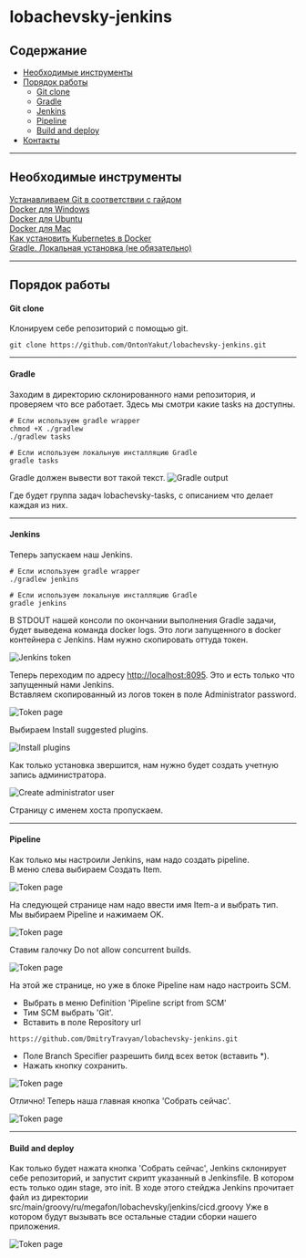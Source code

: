 # lobachevsky-jenkins

## Содержание
- [Необходимые инструменты](#Heading)
- [Порядок работы](#Heading)
  * [Git clone](#sub-heading)
  * [Gradle](#sub-heading)
  * [Jenkins](#sub-heading)
  * [Pipeline](#sub-heading)
  * [Build and deploy](#sub-heading)
- [Контакты](#Heading)

---
<!-- toc -->
## Необходимые инструменты
[Устанавливаем Git в соответствии с гайдом](https://git-scm.com/book/ru/v2/Введение-Установка-Git)  
[Docker для Windows](https://docs.docker.com/docker-for-windows/install/)  
[Docker для Ubuntu](https://docs.docker.com/engine/install/ubuntu/)  
[Docker для Mac](https://docs.docker.com/docker-for-mac/install/)  
[Как установить Kubernetes в Docker](https://birthday.play-with-docker.com/kubernetes-docker-desktop/)  
[Gradle. Локальная установка (не обязательно)](https://gradle.org/install/)

---
## Порядок работы
#### Git clone
Клонируем себе репозиторий с помощью git.
```shell script
git clone https://github.com/OntonYakut/lobachevsky-jenkins.git
```

---
#### Gradle
Заходим в директорию склонированного нами репозитория, и проверяем что все работает. Здесь мы смотри какие tasks на доступны.
```shell script
# Если используем gradle wrapper
chmod +X ./gradlew
./gradlew tasks

# Если используем локальную инсталляцию Gradle
gradle tasks
```
Gradle должен вывести вот такой текст.
![Gradle output](images/tasks.png "lobachevsky tasks with description")

Где будет группа задач lobachevsky-tasks, с описанием что делает каждая из них.  

---
#### Jenkins
Теперь запускаем наш Jenkins.
```shell script
# Если используем gradle wrapper
./gradlew jenkins

# Если используем локальную инсталляцию Gradle
gradle jenkins
```

В STDOUT нашей консоли по окончании выполнения Gradle задачи, будет выведена команда docker logs.
Это логи запущенного в docker контейнера с Jenkins. Нам нужно скопировать оттуда токен.

![Jenkins token](images/admin_token.png "Token for unlock Jenkins")

Теперь переходим по адресу [http://localhost:8095](http://localhost:8095).
Это и есть только что запущенный нами Jenkins.  
Вставляем скопированный из логов токен в поле Administrator password.

![Token page](images/insert_token.png "Insert token to this window")

Выбираем Install suggested plugins.

![Install plugins](images/suggested_plugins.png "Now we should install suggested plugins")

Как только установка звершится, нам нужно будет создать учетную запись администратора.

![Create administrator user](images/create_admin.png "Create admin")

Страницу с именем хоста пропускаем.

---
#### Pipeline

Как только мы настроили Jenkins, нам надо создать pipeline.  
В меню слева выбираем Создать Item.

![Token page](images/create_item.png "Insert token to this window")

На следующей странице нам надо ввести имя Item-а и выбрать тип.  
Мы выбираем Pipeline и нажимаем OK.

![Token page](images/pipeline.png "Insert token to this window")

Ставим галочку Do not allow concurrent builds.

![Token page](images/concurrent_build.png "Insert token to this window")

На этой же странице, но уже в блоке Pipeline нам надо настроить SCM.
- Выбрать в меню Definition 'Pipeline script from SCM'
- Тим SCM выбрать 'Git'.
- Вставить в поле Repository url
```
https://github.com/DmitryTravyan/lobachevsky-jenkins.git
```
- Поле Branch Specifier разрешить билд всех веток (вставить *).
- Нажать кнопку сохранить.

![Token page](images/pipeline_scm.png "Insert token to this window")

Отлично! Теперь наша главная кнопка 'Собрать сейчас'.

![Token page](images/run_pipeline.png "Insert token to this window")

---
#### Build and deploy

Как только будет нажата кнопка 'Собрать сейчас', Jenkins склонирует себе репозиторий, и запустит скрипт указанный в Jenkinsfile.
В котором есть только один stage, это init. В ходе этого стейджа Jenkins прочитает файл из директории src/main/groovy/ru/megafon/lobachevsky/jenkins/cicd.groovy
Уже в котором будут вызывать все остальные стадии сборки нашего приложения.

![Token page](images/run_app.png "Insert token to this window")

